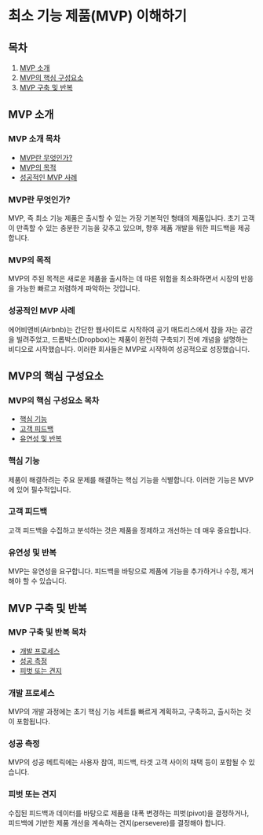 # 최소 기능 제품(MVP) 이해하기

## 목차

1. [MVP 소개](#mvp-소개)
2. [MVP의 핵심 구성요소](#mvp의-핵심-구성요소)
3. [MVP 구축 및 반복](#mvp-구축-및-반복)

## MVP 소개

### MVP 소개 목차

- [MVP란 무엇인가?](#mvp란-무엇인가)
- [MVP의 목적](#mvp의-목적)
- [성공적인 MVP 사례](#성공적인-mvp-사례)

### MVP란 무엇인가?

MVP, 즉 최소 기능 제품은 출시할 수 있는 가장 기본적인 형태의 제품입니다. 초기 고객이 만족할 수 있는 충분한 기능을 갖추고 있으며, 향후 제품 개발을 위한 피드백을 제공합니다.

### MVP의 목적

MVP의 주된 목적은 새로운 제품을 출시하는 데 따른 위험을 최소화하면서 시장의 반응을 가능한 빠르고 저렴하게 파악하는 것입니다.

### 성공적인 MVP 사례

에어비앤비(Airbnb)는 간단한 웹사이트로 시작하여 공기 매트리스에서 잠을 자는 공간을 빌려주었고, 드롭박스(Dropbox)는 제품이 완전히 구축되기 전에 개념을 설명하는 비디오로 시작했습니다. 이러한 회사들은 MVP로 시작하여 성공적으로 성장했습니다.

## MVP의 핵심 구성요소

### MVP의 핵심 구성요소 목차

- [핵심 기능](#핵심-기능)
- [고객 피드백](#고객-피드백)
- [유연성 및 반복](#유연성-및-반복)

### 핵심 기능

제품이 해결하려는 주요 문제를 해결하는 핵심 기능을 식별합니다. 이러한 기능은 MVP에 있어 필수적입니다.

### 고객 피드백

고객 피드백을 수집하고 분석하는 것은 제품을 정제하고 개선하는 데 매우 중요합니다.

### 유연성 및 반복

MVP는 유연성을 요구합니다. 피드백을 바탕으로 제품에 기능을 추가하거나 수정, 제거해야 할 수 있습니다.

## MVP 구축 및 반복

### MVP 구축 및 반복 목차

- [개발 프로세스](#개발-프로세스)
- [성공 측정](#성공-측정)
- [피벗 또는 견지](#피벗-또는-견지)

### 개발 프로세스

MVP의 개발 과정에는 초기 핵심 기능 세트를 빠르게 계획하고, 구축하고, 출시하는 것이 포함됩니다.

### 성공 측정

MVP의 성공 메트릭에는 사용자 참여, 피드백, 타겟 고객 사이의 채택 등이 포함될 수 있습니다.

### 피벗 또는 견지

수집된 피드백과 데이터를 바탕으로 제품을 대폭 변경하는 피벗(pivot)을 결정하거나,  
피드백에 기반한 제품 개선을 계속하는 견지(persevere)를 결정해야 합니다.
